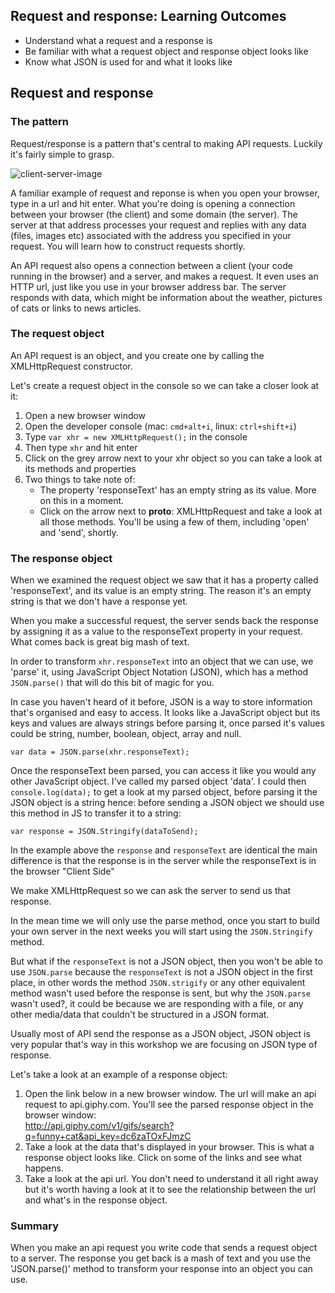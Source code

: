 ## Request and response: Learning Outcomes

* Understand what a request and a response is
* Be familiar with what a request object and response object looks like
* Know what JSON is used for and what it looks like

## Request and response

### The pattern

Request/response is a pattern that's central to making API requests. Luckily
it's fairly simple to grasp.

![client-server-image](https://developer.mozilla.org/files/4291/client-server.png)

A familiar example of request and reponse is when you open your browser, type in
a url and hit enter. What you're doing is opening a connection between your
browser (the client) and some domain (the server). The server at that address
processes your request and replies with any data (files, images etc) associated
with the address you specified in your request. You will learn how to construct
requests shortly.

An API request also opens a connection between a client (your code running in
the browser) and a server, and makes a request. It even uses an HTTP url, just
like you use in your browser address bar. The server responds with data, which
might be information about the weather, pictures of cats or links to news
articles.

### The request object

An API request is an object, and you create one by calling the XMLHttpRequest
constructor.

Let's create a request object in the console so we can take a closer look at it:

1. Open a new browser window
2. Open the developer console (mac: `cmd+alt+i`, linux: `ctrl+shift+i`)
3. Type `var xhr = new XMLHttpRequest();` in the console
4. Then type `xhr` and hit enter
5. Click on the grey arrow next to your xhr object so you can take a look at its
   methods and properties
6. Two things to take note of:
   * The property 'responseText' has an empty string as its value. More on this
     in a moment.
   * Click on the arrow next to **proto**: XMLHttpRequest and take a look at all
     those methods. You'll be using a few of them, including 'open' and 'send',
     shortly.

### The response object

When we examined the request object we saw that it has a property called
'responseText', and its value is an empty string. The reason it's an empty
string is that we don't have a response yet.

When you make a successful request, the server sends back the response by
assigning it as a value to the responseText property in your request. What comes
back is great big mash of text.

In order to transform `xhr.responseText` into an object that we can use, we
'parse' it, using JavaScript Object Notation (JSON), which has a method
`JSON.parse()` that will do this bit of magic for you.

In case you haven't heard of it before, JSON is a way to store information
that's organised and easy to access. It looks like a JavaScript object but its
keys and values are always strings before parsing it, once parsed it's values
could be string, number, boolean, object, array and null.

`var data = JSON.parse(xhr.responseText);`

Once the responseText been parsed, you can access it like you would any other
JavaScript object. I've called my parsed object 'data'. I could then
`console.log(data);` to get a look at my parsed object, before parsing it the
JSON object is a string hence: before sending a JSON object we should use this
method in JS to transfer it to a string:

`var response = JSON.Stringify(dataToSend);`

In the example above the `response` and `responseText` are identical the main
difference is that the response is in the server while the responseText is in
the browser "Client Side"

We make XMLHttpRequest so we can ask the server to send us that response.

In the mean time we will only use the parse method, once you start to build your
own server in the next weeks you will start using the `JSON.Stringify` method.

But what if the `responseText` is not a JSON object, then you won't be able to
use `JSON.parse` because the `responseText` is not a JSON object in the first
place, in other words the method `JSON.strigify` or any other equivalent method
wasn't used before the response is sent, but why the `JSON.parse` wasn't used?,
it could be because we are responding with a file, or any other media/data that
couldn't be structured in a JSON format.

Usually most of API send the response as a JSON object, JSON object is very
popular that's way in this workshop we are focusing on JSON type of response.

Let's take a look at an example of a response object:

1. Open the link below in a new browser window. The url will make an api request
   to api.giphy.com. You'll see the parsed response object in the browser
   window:\
   http://api.giphy.com/v1/gifs/search?q=funny+cat&api_key=dc6zaTOxFJmzC
2. Take a look at the data that's displayed in your browser. This is what a
   response object looks like. Click on some of the links and see what happens.
3. Take a look at the api url. You don't need to understand it all right away
   but it's worth having a look at it to see the relationship between the url
   and what's in the response object.

### Summary

When you make an api request you write code that sends a request object to a
server. The response you get back is a mash of text and you use the
'JSON.parse()' method to transform your response into an object you can use.
